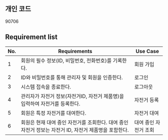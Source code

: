 ## 개인 코드
90706
</br>

## Requirement list
| No. | Requirements | Use Case |
| --- | --- | --- |
| 1 | 회원의 필수 정보(ID, 비밀번호, 전화번호)를 기록한다. | 회원 가입 |
| 2 | ID와 비밀번호를 통해 관리자 및 회원을 인증한다. | 로그인 |
| 3 | 시스템 접속을 종료한다. | 로그아웃 |
| 4 | 관리자가 자전거 정보(자전거ID, 자전거 제품명)을 입력하여 자전거를 등록한다. | 자전거 등록 |
| 5 | 회원은 특정 자전거를 대여한다. | 자전거 대여 |
| 6 | 회원은 현재 대여 중인 자전거를 조회한다. 대여 중인 자전거 정보는 자전거 ID, 자전거 제품명을 포함한다. | 대여 중인 자전거 조회 |